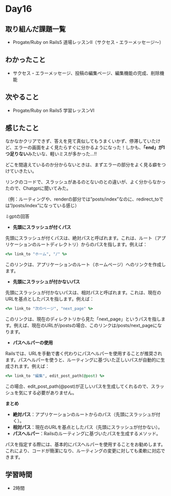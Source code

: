 # Day16
## 取り組んだ課題一覧
- Progate/Ruby on Rails5 道場レッスンⅡ（サクセス・エラーメッセージ〜）
## わかったこと
- サクセス・エラーメッセージ、投稿の編集ページ、編集機能の完成、削除機能
## 次やること
- Progate/Ruby on Rails5 学習レッスンⅥ
## 感じたこと
なかなかクリアできず、答えを見て真似してもうまくいかず、停滞していたけど、エラーの画面をよく見たらすぐに分かるようになった！しかも、**「end」が1つ足りない**みたいな、軽いミスが多かった…!!
 
どこを間違えているのか分からないときは、まずエラーの部分をよく見る癖をつけていきたい。

 
リンクのコードで、スラッシュがあるのとないのとの違いが、よく分からなかったので、Chatgptに聞いてみた。
 
（例：ルーティングや、renderの部分では”posts/index”なのに、redirect_toでは”/posts/index”になっている感じ）

 ⇩gptの回答

- **先頭にスラッシュが付くパス**
 
先頭にスラッシュが付くパスは、絶対パスと呼ばれます。これは、ルート（アプリケーションのルートディレクトリ）からのパスを指します。例えば：
``` ruby
<%= link_to "ホーム", "/" %>
```
このリンクは、アプリケーションのルート（ホームページ）へのリンクを作成します。
- **先頭にスラッシュが付かないパス**

先頭にスラッシュが付かないパスは、相対パスと呼ばれます。これは、現在のURLを基点としたパスを指します。例えば：
``` ruby
<%= link_to "次のページ", "next_page" %>
```
このリンクは、現在のディレクトリから見た「next_page」というパスを指します。例えば、現在のURLが/postsの場合、このリンクは/posts/next_pageになります。
- **パスヘルパーの使用**

Railsでは、URLを手動で書く代わりにパスヘルパーを使用することが推奨されます。パスヘルパーを使うと、ルーティングに基づいた正しいパスが自動的に生成されます。例えば：
``` ruby
<%= link_to "編集", edit_post_path(@post) %>
```
この場合、edit_post_path(@post)が正しいパスを生成してくれるので、スラッシュを気にする必要がありません。

**まとめ**
- **絶対パス**：アプリケーションのルートからのパス（先頭にスラッシュが付く）。
- **相対パス**：現在のURLを基点としたパス（先頭にスラッシュが付かない）。
- **パスヘルパー**：Railsのルーティングに基づいたパスを生成するメソッド。

パスを指定する際には、基本的にパスヘルパーを使用することをお勧めします。これにより、コードが簡潔になり、ルーティングの変更に対しても柔軟に対応できます。

## 学習時間
- 2時間
